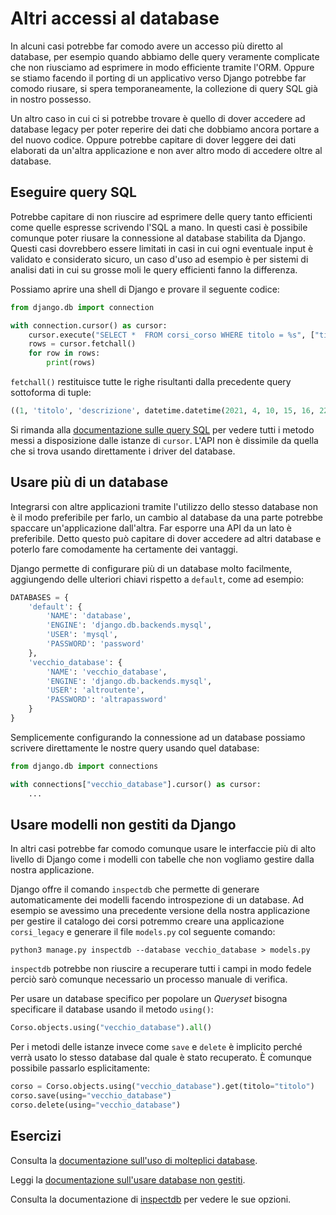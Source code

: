 # Altri accessi al database

In alcuni casi potrebbe far comodo avere un accesso più diretto al database, per esempio quando
abbiamo delle query veramente complicate che non riusciamo ad esprimere in modo efficiente tramite
l'ORM. Oppure se stiamo facendo il porting di un applicativo verso Django potrebbe far comodo riusare,
 si spera temporaneamente, la collezione di query SQL già in nostro possesso.

Un altro caso in cui ci si potrebbe trovare è quello di dover accedere ad database legacy per poter
reperire dei dati che dobbiamo ancora portare a del nuovo codice. Oppure potrebbe capitare di dover
leggere dei dati elaborati da un'altra applicazione e non aver altro modo di accedere oltre al
database.

## Eseguire query SQL

Potrebbe capitare di non riuscire ad esprimere delle query tanto efficienti come quelle espresse
scrivendo l'SQL a mano. In questi casi è possibile comunque poter riusare la connessione al database
stabilita da Django. Questi casi dovrebbero essere limitati in casi in cui ogni eventuale input è
validato e considerato sicuro, un caso d'uso ad esempio è per sistemi di analisi dati in cui su
grosse moli le query efficienti fanno la differenza.

Possiamo aprire una shell di Django e provare il seguente codice:

```python
from django.db import connection

with connection.cursor() as cursor:
    cursor.execute("SELECT *  FROM corsi_corso WHERE titolo = %s", ["titolo"])
    rows = cursor.fetchall()
    for row in rows:
        print(rows)
```

`fetchall()` restituisce tutte le righe risultanti dalla precedente query sottoforma di tuple:

```python
((1, 'titolo', 'descrizione', datetime.datetime(2021, 4, 10, 15, 16, 22, 524469), datetime.datetime(2021, 4, 10, 15, 16, 22, 524499), 1),)
```

Si rimanda alla [documentazione sulle query SQL](https://docs.djangoproject.com/en/3.2/topics/db/sql/#executing-custom-sql-directly) per vedere tutti i metodo messi a disposizione dalle istanze di `cursor`.
L'API non è dissimile da quella che si trova usando direttamente i driver del database.

## Usare più di un database

Integrarsi con altre applicazioni tramite l'utilizzo dello stesso database non è il modo preferibile per
farlo, un cambio al database da una parte potrebbe spaccare un'applicazione dall'altra. Far esporre una
API da un lato è preferibile. Detto questo può capitare di dover accedere ad altri database e poterlo
fare comodamente ha certamente dei vantaggi.

Django permette di configurare più di un database molto facilmente, aggiungendo delle ulteriori chiavi
rispetto a `default`, come ad esempio:

```python
DATABASES = {
    'default': {
        'NAME': 'database',
        'ENGINE': 'django.db.backends.mysql',
        'USER': 'mysql',
        'PASSWORD': 'password'
    },
    'vecchio_database': {
        'NAME': 'vecchio_database',
        'ENGINE': 'django.db.backends.mysql',
        'USER': 'altroutente',
        'PASSWORD': 'altrapassword'
    }
}
```

Semplicemente configurando la connessione ad un database possiamo scrivere direttamente le nostre query
usando quel database:

```python
from django.db import connections

with connections["vecchio_database"].cursor() as cursor:
    ...
```

## Usare modelli non gestiti da Django

In altri casi potrebbe far comodo comunque usare le interfaccie più di alto livello di Django come i
modelli con tabelle che non vogliamo gestire dalla nostra applicazione.

Django offre il comando `inspectdb` che permette di generare automaticamente dei modelli facendo
introspezione di un database. Ad esempio se avessimo una precedente versione della nostra applicazione
per gestire il catalogo dei corsi potremmo creare una applicazione `corsi_legacy` e generare il file
`models.py` col seguente comando:

```shell
python3 manage.py inspectdb --database vecchio_database > models.py
```

`inspectdb` potrebbe non riuscire a recuperare tutti i campi in modo fedele perciò sarò comunque
necessario un processo manuale di verifica.

Per usare un database specifico per popolare un *Queryset* bisogna specificare il database usando il
metodo `using()`:

```python
Corso.objects.using("vecchio_database").all()
```

Per i metodi delle istanze invece come `save` e `delete` è implicito perché verrà usato lo stesso
database dal quale è stato recuperato. È comunque possibile passarlo esplicitamente:

```python
corso = Corso.objects.using("vecchio_database").get(titolo="titolo")
corso.save(using="vecchio_database")
corso.delete(using="vecchio_database")
```

## Esercizi

Consulta la [documentazione sull'uso di molteplici database](https://docs.djangoproject.com/en/3.2/topics/db/multi-db/).

Leggi la [documentazione sull'usare database non gestiti](https://docs.djangoproject.com/en/3.2/howto/legacy-databases/).

Consulta la documentazione di [inspectdb](https://docs.djangoproject.com/en/3.2/ref/django-admin/#django-admin-inspectdb) per vedere le sue opzioni.
